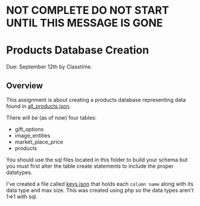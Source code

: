 # NOT COMPLETE DO NOT START UNTIL THIS MESSAGE IS GONE

# Products Database Creation
Due: September 12th by Classtime.

## Overview

This assignment is about creating a products database representing data found in [all_products.json](../all_products.json). 

There will be (as of now) four tables:

- gift_options
- image_entities
- market_place_price
- products

You should use the sql files located in this folder to build your schema but you must first alter the table create statements 
to include the proper datatypes. 

I've created a file called [keys.json](./keys.json) that holds each `column name` along with its data type and max size. This was created using php so the data types aren't 1=>1 with sql. 




